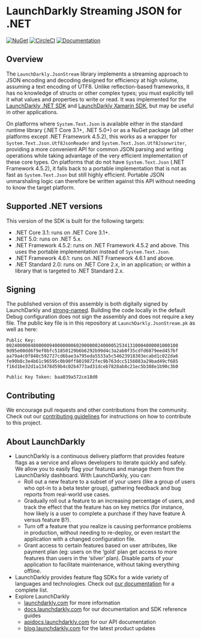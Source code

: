 # LaunchDarkly Streaming JSON for .NET

[![NuGet](https://img.shields.io/nuget/v/LaunchDarkly.JsonStream.svg?style=flat-square)](https://www.nuget.org/packages/LaunchDarkly.JsonStream/)
[![CircleCI](https://circleci.com/gh/launchdarkly/dotnet-jsonstream.svg?style=shield)](https://circleci.com/gh/launchdarkly/dotnet-jsonstream)
[![Documentation](https://img.shields.io/static/v1?label=GitHub+Pages&message=API+reference&color=00add8)](https://launchdarkly.github.io/dotnet-jsonstream)

## Overview

The `LaunchDarkly.JsonStream` library implements a streaming approach to JSON encoding and decoding designed for efficiency at high volume, assuming a text encoding of UTF8. Unlike reflection-based frameworks, it has no knowledge of structs or other complex types; you must explicitly tell it what values and properties to write or read. It was implemented for the [LaunchDarkly .NET SDK](https://github.com/launchdarkly/dotnet-server-sdk) and [LaunchDarkly Xamarin SDK](http://github.com/launchdarkly/xamarin-client-sdk), but may be useful in other applications.

On platforms where `System.Text.Json` is available either in the standard runtime library (.NET Core 3.1+, .NET 5.0+) or as a NuGet package (all other platforms except .NET Framework 4.5.2), this works as a wrapper for `System.Text.Json.Utf8JsonReader` and `System.Text.Json.Utf8Jsonwriter`, providing a more convenient API for common JSON parsing and writing operations while taking advantage of the very efficient implementation of these core types. On platforms that do not have `System.Text.Json` (.NET Framework 4.5.2), it falls back to a portable implementation that is not as fast as `System.Text.Json` but still highly efficient. Portable JSON unmarshaling logic can therefore be written against this API without needing to know the target platform.

## Supported .NET versions

This version of the SDK is built for the following targets:

* .NET Core 3.1: runs on .NET Core 3.1+.
* .NET 5.0: runs on .NET 5.x.
* .NET Framework 4.5.2: runs on .NET Framework 4.5.2 and above. This uses the portable implementation instead of `System.Text.Json`.
* .NET Framework 4.6.1: runs on .NET Framework 4.6.1 and above.
* .NET Standard 2.0: runs on .NET Core 2.x, in an application; or within a library that is targeted to .NET Standard 2.x.

## Signing

The published version of this assembly is both digitally signed by LaunchDarkly and [strong-named](https://docs.microsoft.com/en-us/dotnet/framework/app-domains/strong-named-assemblies). Building the code locally in the default Debug configuration does not sign the assembly and does not require a key file. The public key file is in this repository at `LaunchDarkly.JsonStream.pk` as well as here:

```
Public Key:
0024000004800000940000000602000000240000525341310004000001000100
9d95e00dd6f9ef0bfc51850129b6b6292b99d4c3a2ab0f35cdfd6879eed457bf
aa79a4c0f848c592727cd6bae3a795eda5533a5c54623918303ecabd1c022da6
fe90b8c3e4b61c96595c0b90ff8019872fec9b763dcc5156083a29bad49cf685
f16d1be32d1a13478d59b4c02b4773ad31dceb7828ab8c21ec5b388e1b90c3b0

Public Key Token: baa039a572ce18d0
```

## Contributing

We encourage pull requests and other contributions from the community. Check out our [contributing guidelines](CONTRIBUTING.md) for instructions on how to contribute to this project.

## About LaunchDarkly

* LaunchDarkly is a continuous delivery platform that provides feature flags as a service and allows developers to iterate quickly and safely. We allow you to easily flag your features and manage them from the LaunchDarkly dashboard.  With LaunchDarkly, you can:
    * Roll out a new feature to a subset of your users (like a group of users who opt-in to a beta tester group), gathering feedback and bug reports from real-world use cases.
    * Gradually roll out a feature to an increasing percentage of users, and track the effect that the feature has on key metrics (for instance, how likely is a user to complete a purchase if they have feature A versus feature B?).
    * Turn off a feature that you realize is causing performance problems in production, without needing to re-deploy, or even restart the application with a changed configuration file.
    * Grant access to certain features based on user attributes, like payment plan (eg: users on the ‘gold’ plan get access to more features than users in the ‘silver’ plan). Disable parts of your application to facilitate maintenance, without taking everything offline.
* LaunchDarkly provides feature flag SDKs for a wide variety of languages and technologies. Check out [our documentation](https://docs.launchdarkly.com/docs) for a complete list.
* Explore LaunchDarkly
    * [launchdarkly.com](https://www.launchdarkly.com/ "LaunchDarkly Main Website") for more information
    * [docs.launchdarkly.com](https://docs.launchdarkly.com/  "LaunchDarkly Documentation") for our documentation and SDK reference guides
    * [apidocs.launchdarkly.com](https://apidocs.launchdarkly.com/  "LaunchDarkly API Documentation") for our API documentation
    * [blog.launchdarkly.com](https://blog.launchdarkly.com/  "LaunchDarkly Blog Documentation") for the latest product updates

